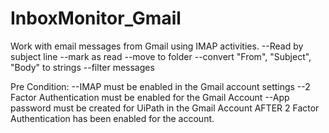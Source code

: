 # InboxMonitor_Gmail

Work with email messages from Gmail using IMAP activities.
--Read by subject line
--mark as read
--move to folder
--convert "From", "Subject", "Body" to strings
    --filter messages
    

Pre Condition: 
--IMAP must be enabled in the Gmail account settings
--2 Factor Authentication must be enabled for the Gmail Account
--App password must be created for UiPath in the Gmail Account AFTER 2 Factor Authentication has been enabled for the account.
